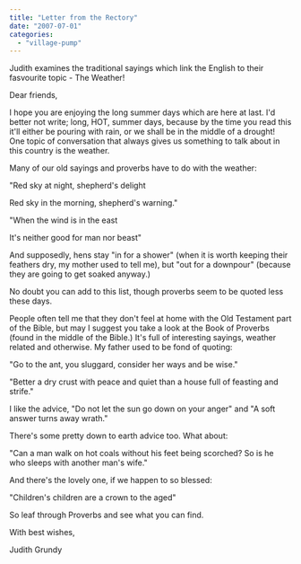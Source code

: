 ```yaml
---
title: "Letter from the Rectory"
date: "2007-07-01"
categories: 
  - "village-pump"
---
```


Judith examines the traditional sayings which link the English to their fasvourite topic - The Weather!

Dear friends,

I hope you are enjoying the long summer days which are here at last. I'd better not write; long, HOT, summer days, because by the time you read this it'll either be pouring with rain, or we shall be in the middle of a drought! One topic of conversation that always gives us something to talk about in this country is the weather.

Many of our old sayings and proverbs have to do with the weather:

"Red sky at night, shepherd's delight

Red sky in the morning, shepherd's warning."

"When the wind is in the east

It's neither good for man nor beast"

And supposedly, hens stay "in for a shower" (when it is worth keeping their feathers dry, my mother used to tell me), but "out for a downpour" (because they are going to get soaked anyway.)

No doubt you can add to this list, though proverbs seem to be quoted less these days.

People often tell me that they don't feel at home with the Old Testament part of the Bible, but may I suggest you take a look at the Book of Proverbs (found in the middle of the Bible.) It's full of interesting sayings, weather related and otherwise. My father used to be fond of quoting:

"Go to the ant, you sluggard, consider her ways and be wise."

"Better a dry crust with peace and quiet than a house full of feasting and strife."

I like the advice, "Do not let the sun go down on your anger" and "A soft answer turns away wrath."

There's some pretty down to earth advice too. What about:

"Can a man walk on hot coals without his feet being scorched? So is he who sleeps with another man's wife."

And there's the lovely one, if we happen to so blessed:

"Children's children are a crown to the aged"

So leaf through Proverbs and see what you can find.

With best wishes,

Judith Grundy
